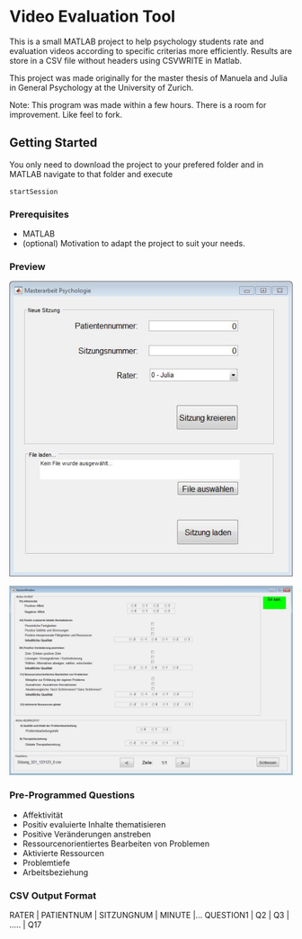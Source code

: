 # Video Evaluation Tool

This is a small MATLAB project to help psychology students rate and evaluation videos according to specific criterias more efficiently.
Results are store in a CSV file without headers using CSVWRITE in Matlab.

This project was made originally for the master thesis of Manuela and Julia in General Psychology at the University of Zurich.

Note: This program was made within a few hours. There is a room for improvement. Like feel to fork.


## Getting Started

You only need to download the project to your prefered folder and in MATLAB navigate to that folder and execute

```
startSession
```

### Prerequisites

- MATLAB
- (optional) Motivation to adapt the project to suit your needs.

### Preview

![Start window to set meta data and CSV file](Code/Imgs/StartWindow.JPG)

![Session Window to evaluate the phases in the video](Code/Imgs/sessionWindow.JPG)

### Pre-Programmed Questions

- Affektivität
- Positiv evaluierte Inhalte thematisieren
- Positive Veränderungen anstreben
- Ressourcenorientiertes Bearbeiten von Problemen
- Aktivierte Ressourcen
- Problemtiefe
- Arbeitsbeziehung


### CSV Output Format

RATER | PATIENTNUM | SITZUNGNUM | MINUTE |...
QUESTION1 | Q2 | Q3 | ..... | Q17